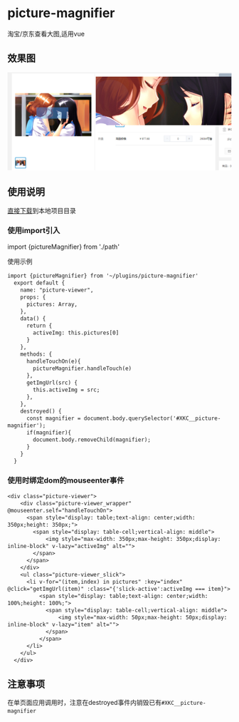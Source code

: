 # picture-magnifier
淘宝/京东查看大图,适用vue

## 效果图
![效果图](https://github.com/xu824332362/picture-magnifier/blob/master/Snipaste_2020-03-18_13-50-03.png)

## 使用说明
[直接下载](https://github.com/xu824332362/picture-magnifier/blob/master/picture-magnifier.js)到本地项目目录

### 使用import引入
import {pictureMagnifier} from './path'

使用示例
```
import {pictureMagnifier} from '~/plugins/picture-magnifier'
  export default {
    name: "picture-viewer",
    props: {
      pictures: Array,
    },
    data() {
      return {
        activeImg: this.pictures[0]
      }
    },
    methods: {
      handleTouchOn(e){
        pictureMagnifier.handleTouch(e)
      },
      getImgUrl(src) {
        this.activeImg = src;
      },
    },
    destroyed() {
      const magnifier = document.body.querySelector('#XKC__picture-magnifier');
      if(magnifier){
        document.body.removeChild(magnifier);
      }
    }
  }
```
### 使用时绑定dom的mouseenter事件
```
<div class="picture-viewer">
    <div class="picture-viewer_wrapper" @mouseenter.self="handleTouchOn">
      <span style="display: table;text-align: center;width: 350px;height: 350px;">
        <span style="display: table-cell;vertical-align: middle">
            <img style="max-width: 350px;max-height: 350px;display: inline-block" v-lazy="activeImg" alt="">
        </span>
      </span>
    </div>
    <ul class="picture-viewer_slick">
      <li v-for="(item,index) in pictures" :key="index" @click="getImgUrl(item)" :class="{'slick-active':activeImg === item}">
          <span style="display: table;text-align: center;width: 100%;height: 100%;">
            <span style="display: table-cell;vertical-align: middle">
                <img style="max-width: 50px;max-height: 50px;display: inline-block" v-lazy="item" alt="">
            </span>
          </span>
      </li>
    </ul>
  </div>
  ```

## 注意事项
在单页面应用调用时，注意在destroyed事件内销毁已有`#XKC__picture-magnifier`
